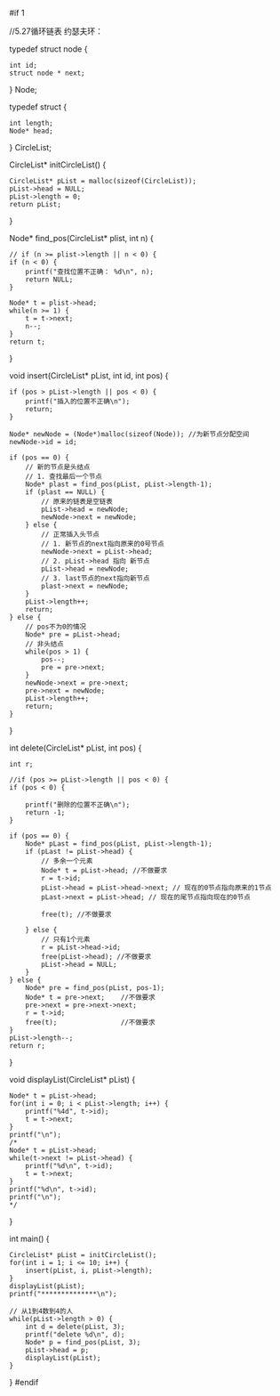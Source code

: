 #if 1  

//5.27循环链表 约瑟夫环：  

typedef struct node {  

    int id;
    struct node * next;
} Node;

typedef struct {  

    int length;
    Node* head;
} CircleList;


CircleList* initCircleList() {  

    CircleList* pList = malloc(sizeof(CircleList));
    pList->head = NULL;
    pList->length = 0;
    return pList;
}

Node* find_pos(CircleList* plist, int n) {  

    // if (n >= plist->length || n < 0) {
    if (n < 0) {
        printf("查找位置不正确： %d\n", n);
        return NULL;
    }

    Node* t = plist->head;
    while(n >= 1) {
        t = t->next;
        n--;
    }
    return t;
}

void insert(CircleList* pList, int id, int pos) {  

    if (pos > pList->length || pos < 0) {
        printf("插入的位置不正确\n");
        return;
    }
    
    Node* newNode = (Node*)malloc(sizeof(Node)); //为新节点分配空间
    newNode->id = id;
    
    if (pos == 0) {
        // 新的节点是头结点
        // 1. 查找最后一个节点
        Node* plast = find_pos(pList, pList->length-1);
        if (plast == NULL) {
            // 原来的链表是空链表
            pList->head = newNode;
            newNode->next = newNode;
        } else {
            // 正常插入头节点
            // 1. 新节点的next指向原来的0号节点
            newNode->next = pList->head;
            // 2. pList->head 指向 新节点
            pList->head = newNode;
            // 3. last节点的next指向新节点
            plast->next = newNode;
        }
        pList->length++;
        return;
    } else {
        // pos不为0的情况
        Node* pre = pList->head;
        // 非头结点
        while(pos > 1) {
            pos--;
            pre = pre->next;
        }
        newNode->next = pre->next;
        pre->next = newNode;
        pList->length++;
        return;
    }
}

int delete(CircleList* pList, int pos) {  

    int r;
    
    //if (pos >= pList->length || pos < 0) {
    if (pos < 0) {  
    
        printf("删除的位置不正确\n");
        return -1;
    }
    
    if (pos == 0) {
        Node* pLast = find_pos(pList, pList->length-1);
        if (pLast != pList->head) {
            // 多余一个元素
            Node* t = pList->head; //不做要求
            r = t->id;
            pList->head = pList->head->next; // 现在的0节点指向原来的1节点
            pLast->next = pList->head; // 现在的尾节点指向现在的0节点
            
            free(t); //不做要求
            
        } else {
            // 只有1个元素
            r = pList->head->id;
            free(pList->head); //不做要求
            pList->head = NULL;
        }
    } else {
        Node* pre = find_pos(pList, pos-1);
        Node* t = pre->next;    //不做要求
        pre->next = pre->next->next;
        r = t->id;
        free(t);                //不做要求
    }
    pList->length--;
    return r;
}

void displayList(CircleList* pList) {  

    Node* t = pList->head;
    for(int i = 0; i < pList->length; i++) {
        printf("%4d", t->id);
        t = t->next;
    }
    printf("\n");
    /*
    Node* t = pList->head;
    while(t->next != pList->head) {
        printf("%d\n", t->id);
        t = t->next;
    }
    printf("%d\n", t->id);
    printf("\n");
    */
}

int main() {  

    CircleList* pList = initCircleList();
    for(int i = 1; i <= 10; i++) {
        insert(pList, i, pList->length);
    }
    displayList(pList);
    printf("**************\n");
    
    // 从1到4数到4的人
    while(pList->length > 0) {
        int d = delete(pList, 3);
        printf("delete %d\n", d);
        Node* p = find_pos(pList, 3);
        pList->head = p;
        displayList(pList);
    }

}
#endif
